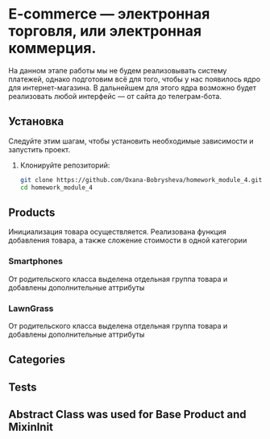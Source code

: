 # E-commerce  — электронная торговля, или электронная коммерция.

На данном этапе работы мы не будем реализовывать систему платежей, однако подготовим всё для того, 
чтобы у нас появилось ядро для интернет-магазина. В дальнейшем для этого ядра возможно будет 
реализовать любой интерфейс — от сайта до телеграм-бота.

## Установка

Следуйте этим шагам, чтобы установить необходимые зависимости и запустить проект.

1. Клонируйте репозиторий:
   ```bash
   git clone https://github.com/Oxana-Bobrysheva/homework_module_4.git
   cd homework_module_4
   ```
## Products
Инициализация товара осуществляется.
Реализована функция добавления товара, а также сложение стоимости в одной категории

### Smartphones
От родительского класса выделена отдельная группа товара и добавлены дополнительные аттрибуты

### LawnGrass
От родительского класса выделена отдельная группа товара и добавлены дополнительные аттрибуты

## Categories

## Tests

## Abstract Class was used for Base Product and MixinInit